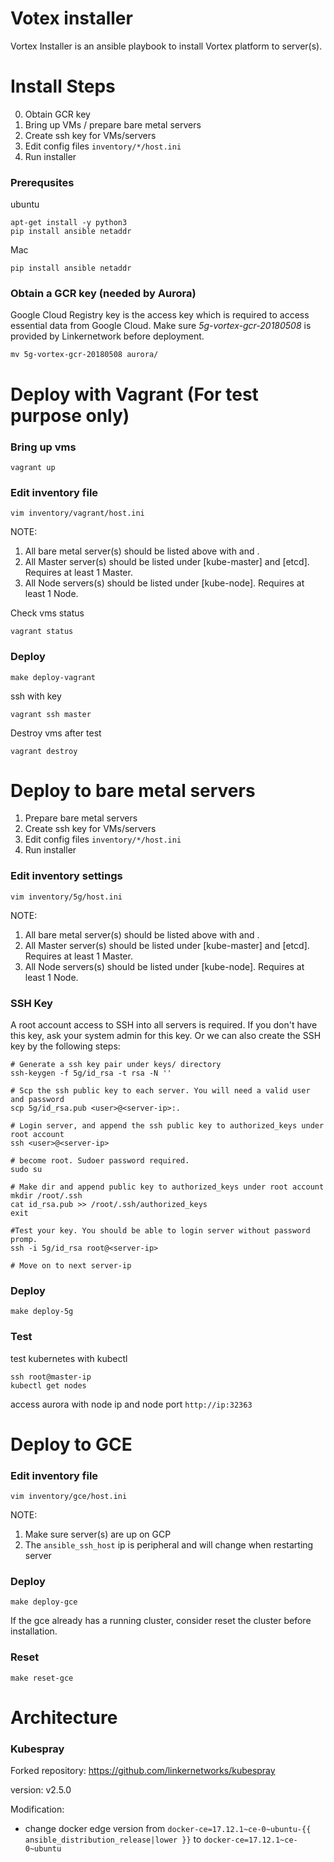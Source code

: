 Votex installer
===

Vortex Installer is an ansible playbook to install Vortex platform to server(s).

# Install Steps

0. Obtain GCR key
1. Bring up VMs / prepare bare metal servers
2. Create ssh key for VMs/servers
3. Edit config files `inventory/*/host.ini`
4. Run installer


### Prerequsites

ubuntu
```
apt-get install -y python3
pip install ansible netaddr
```

Mac
```
pip install ansible netaddr
```

### Obtain a GCR key (needed by Aurora)

Google Cloud Registry key is the access key which is required to access essential data from Google Cloud. Make sure *5g-vortex-gcr-20180508* is provided by Linkernetwork before deployment.

```
mv 5g-vortex-gcr-20180508 aurora/
```

# Deploy with Vagrant (For test purpose only)

### Bring up vms
```
vagrant up
```

### Edit inventory file
```
vim inventory/vagrant/host.ini
```

NOTE:

1. All bare metal server(s) should be listed above with <hostname> and <ip>.
2. All Master server(s) should be listed under [kube-master] and [etcd]. Requires at least 1 Master.
3. All Node servers(s) should be listed under [kube-node]. Requires at least 1 Node.

Check vms status
```
vagrant status
```

### Deploy
```
make deploy-vagrant
```

ssh with key
```
vagrant ssh master
```

Destroy vms after test
```
vagrant destroy
```

# Deploy to bare metal servers

1. Prepare bare metal servers
2. Create ssh key for VMs/servers
3. Edit config files `inventory/*/host.ini`
4. Run installer

### Edit inventory settings
```
vim inventory/5g/host.ini
```

NOTE:

1. All bare metal server(s) should be listed above with <hostname> and <ip>.
2. All Master server(s) should be listed under [kube-master] and [etcd]. Requires at least 1 Master.
3. All Node servers(s) should be listed under [kube-node]. Requires at least 1 Node.

### SSH Key ###

A root account access to SSH into all servers is required. If you don't have this key, ask your system admin for this key. Or we can also create the SSH key by the following steps:

```
# Generate a ssh key pair under keys/ directory
ssh-keygen -f 5g/id_rsa -t rsa -N ''

# Scp the ssh public key to each server. You will need a valid user and password
scp 5g/id_rsa.pub <user>@<server-ip>:.

# Login server, and append the ssh public key to authorized_keys under root account
ssh <user>@<server-ip>

# become root. Sudoer password required.
sudo su

# Make dir and append public key to authorized_keys under root account
mkdir /root/.ssh
cat id_rsa.pub >> /root/.ssh/authorized_keys
exit

#Test your key. You should be able to login server without password promp.
ssh -i 5g/id_rsa root@<server-ip>

# Move on to next server-ip
```

### Deploy

```
make deploy-5g
```

### Test

test kubernetes with kubectl 

```
ssh root@master-ip
kubectl get nodes
```

access aurora with node ip and node port `http://ip:32363`

# Deploy to GCE 

### Edit inventory file
```
vim inventory/gce/host.ini
```

NOTE:

1. Make sure server(s) are up on GCP
2. The `ansible_ssh_host` ip is peripheral and will change when restarting server 

### Deploy

```
make deploy-gce
```

If the gce already has a running cluster, consider reset the cluster before installation.

### Reset

```
make reset-gce
```

# Architecture

### Kubespray

Forked repository: https://github.com/linkernetworks/kubespray

version: v2.5.0

Modification:

- change docker edge version from `docker-ce=17.12.1~ce-0~ubuntu-{{ ansible_distribution_release|lower }}` to `docker-ce=17.12.1~ce-0~ubuntu`


